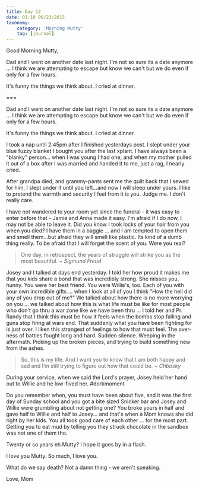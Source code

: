 ```yaml
---
title: Day 12
date: 01:10 06/23/2015 
taxonomy:
    category: 'Morning Mutty'
    tag: [journal]
---
```


Good Morning Mutty,

Dad and I went on another date last night. I'm not so sure its a date anymore ... I think we are attempting to escape but know we can't but we do even if only for a few hours.

It's funny the things we think about. I cried at dinner.

===

Dad and I went on another date last night. I'm not so sure its a date anymore ... I think we are attempting to escape but know we can't but we do even if only for a few hours.

It's funny the things we think about. I cried at dinner.

I took a nap until 2:45pm after I finished yesterdays post. I slept under your blue fuzzy blanket I bought you after the last xplant. I have always been a "blanky" person... when I was young I had one, and when my mother pulled it out of a box after I was married and handed it to me, just a rag, I nearly cried.

After grandpa died, and grammy-pants sent me the quilt back that I sewed for him, I slept under it until you left...and now I will sleep under yours. I like to pretend the warmth and security I feel from it is you.
Judge me. I don't really care.

I have not wandered to your room yet since the funeral - it was easy to enter before that - Jamie and Anna made it easy. I'm afraid if I do now, I may not be able to leave it. Did you know I took locks of your hair from you when you died? I have them in a baggie ... and I am tempted to open them and smell them...but afraid they will smell like plastic. Its kind of a dumb thing really. To be afraid that I will forget the scent of you. Were you real?

> One day, in retrospect, the years of struggle will strike you as the most beautiful.
> ~<cite> Sigmund Freud</cite>

Josey and I talked at days end yesterday. I told her how proud it makes me that you kids share a bond that was incredibly strong. She misses you, hunny. You were her best friend. You were Willie's, too. Each of you with your own incredible gifts ... when I look at all of you I think "How the hell did any of you drop out of me?" We talked about how there is no more worrying on you ... we talked about how this is what life must be like for most people who don't go thru a war zone like we have been thru ... I told her and Pr. Randy that I think this must be how it feels when the bombs stop falling and guns stop firing at wars end. That suddenly what you have been fighting for is just over. I liken this strangest of feelings to how that must feel. The over-ness of battles fought long and hard. Sudden silence. Weeping in the aftermath. Picking up the broken pieces, and trying to build something new from the ashes.

> So, this is my life. And I want you to know that I am both happy and sad and I’m still trying to figure out how that could be.
> ~<cite> Chbosky</cite>

During your service, when we said the Lord's prayer, Josey held her hand out to Willie and he low-fived her. ‪#‎dorkmoment‬

Do you remember when, you must have been about five, and it was the first day of Sunday school and you got a bite sized Snicker bar and Josey and Willie were grumbling about not getting one? You broke yours in half and gave half to Willie and half to Josey... and that's when a Mom knows she did right by her kids. You all took good care of each other ... for the most part. Getting you to eat mud by telling you they struck chocolate in the sandbox was not one of them tho.

Twenty or so years eh Mutty? I hope it goes by in a flash.

I love you Mutty. So much, I love you.

What do we say death? Not a damn thing - we aren't speaking.

Love, Mom

